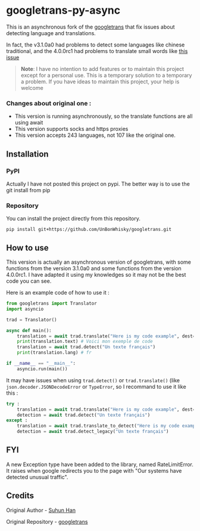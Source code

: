 # googletrans-py-async

This is an asynchronous fork of the [googletrans](https://github.com/ssut/py-googletrans) that fix issues about detecting language and translations.

In fact, the v3.1.0a0 had problems to detect some languages like chinese traditional, and the 4.0.0rc1 had problems to translate small words like [this issue](https://github.com/ssut/py-googletrans/issues/394)

> **Note**: I have no intention to add features or to maintain this project except for a personal use. This is a temporary solution to a temporary a problem. If you have ideas to maintain this project, your help is welcome

### Changes about original one :

- This version is running asynchronously, so the translate functions are all using await
- This version supports socks and https proxies
- This version accepts 243 languages, not 107 like the original one.

## Installation

### PyPI

Actually I have not posted this project on pypi. The better way is to use the git install from pip

### Repository

You can install the project directly from this repository.

```shell
pip install git+https://github.com/UnBonWhisky/googletrans.git
```

## How to use

This version is actually an asynchronous version of googletrans, with some functions from the version 3.1.0a0 and some functions from the version 4.0.0rc1. I have adapted it using my knowledges so it may not be the best code you can see.

Here is an example code of how to use it :
```py
from googletrans import Translator
import asyncio

trad = Translator()

async def main():
    translation = await trad.translate("Here is my code example", dest="fr")
    print(translation.text) # Voici mon exemple de code
    translation = await trad.detect("Un texte français")
    print(translation.lang) # fr

if __name__ == "__main__":
    asyncio.run(main())
```

It may have issues when using `trad.detect()` or `trad.translate()` (like `json.decoder.JSONDecodeError` or `TypeError`, so I recommand to use it like this :
```py
try :
    translation = await trad.translate("Here is my code example", dest="fr")
    detection = await trad.detect("Un texte français")
except :
    translation = await trad.translate_to_detect("Here is my code example", dest="fr")
    detection = await trad.detect_legacy("Un texte français")
```

## FYI
A new Exception type have been added to the library, named RateLimitError.  
It raises when google redirects you to the page with "Our systems have detected unusual traffic".

## Credits

Original Author - [Suhun Han](https://github.com/ssut)

Original Repository - [googletrans](https://github.com/ssut/py-googletrans)
